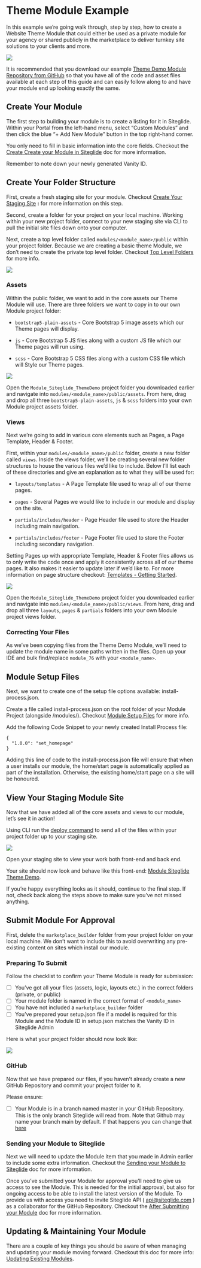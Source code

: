 # Theme Module Example

In this example we’re going walk through, step by step, how to create a Website Theme Module that could either be used as a private module for your agency or shared publicly in the marketplace to deliver turnkey site solutions to your clients and more.

![](/assets/Rq5gKKmUJUrFAEhkGbzjA_module-siteglide-theme-demo-1.png)

It is recommended that you download our example [Theme Demo Module Repository from GitHub](https://github.com/Siteglide/Module_Siteglide_ThemeDemo) so that you have all of the code and asset files available at each step of this guide and can easily follow along to and have your module end up looking exactly the same.

## Create Your Module

The first step to building your module is to create a listing for it in Siteglide.  Within your Portal from the left-hand menu, select “Custom Modules” and then click the blue “+ Add New Module” button in the top right-hand corner.

You only need to fill in basic information into the core fields. Checkout the [Create Create your Module in Siteglide](< >) doc for more information.

Remember to note down your newly generated Vanity ID.

## Create Your Folder Structure

First, create a fresh staging site for your module. Checkout [Create Your Staging Site](< >) **:** for more information on this step.

Second, create a folder for your project on your local machine. Working within your new project folder, connect to your new staging site via CLI to pull the initial site files down onto your computer.

Next, create a top level folder called `modules/<module_name>/public`  within your project folder. Because we are creating a basic theme Module, we don’t need to create the private top level folder. Checkout [Top Level Folders](<https://developers.siteglide.com/2-create-folder-structure#9x-top-level-folders >) for more info.

![](/assets/OSlgyzgpAqML1M1TXp_T0_create-top-level-folder-1.png)

### Assets

Within the public folder, we want to add in the core assets our Theme Module will use. There are three folders we want to copy in to our own Module project folder:

*   `bootstrap5-plain-assets` - Core Bootstrap 5 image assets which our Theme pages will display.

*   `js` - Core Bootstrap 5 JS files along with a custom JS file which our Theme pages will run using.

*   `scss` - Core Bootstrap 5 CSS files along with a custom CSS file which will Style our Theme pages.

![](/assets/y6nt6TQcgn2mRkIQRkLvx_theme-module-assets-1.png)

Open the `Module_Siteglide_ThemeDemo` project folder you downloaded earlier and navigate into `modules/<module_name>/public/assets`. From here, drag and drop all three  `bootstrap5-plain-assets`, `js` & `scss` folders into your own Module project assets folder.

### Views

Next we’re going to add in various core elements such as Pages, a Page Template, Header & Footer.

First, within your `modules/<module_name>/public` folder, create a new folder called `views`. Inside the views folder, we’ll be creating several new folder structures to house the various files we’d like to include. Below I’ll list each of these directories and give an explanation as to what they will be used for:

*   `layouts/templates` - A Page Template file used to wrap all of our theme pages.

*   `pages` - Several Pages we would like to include in our module and display on the site.

*   `partials/includes/header` - Page Header file used to store the Header including main navigation.

*   `partials/includes/footer`  - Page Footer file used to store the Footer including secondary navigation.

Setting Pages up with appropriate Template, Header & Footer files allows us to only write the code once and apply it consistently across all of our theme pages. It also makes it easier to update later if we’d like to. For more information on page structure checkout: [Templates - Getting Started](https://help.siteglide.com/en/article/templates-getting-started-jbynlb/).

![](/assets/1m1nO4GayNeKDrW66UBjw_theme-module-layouts-1.png)

Open the `Module_Siteglide_ThemeDemo` project folder you downloaded earlier and navigate into `modules/<module_name>/public/views`. From here, drag and drop all three  `layouts`, `pages` & `partials` folders into your own Module project views folder.

### Correcting Your Files

As we’ve been copying files from the Theme Demo Module, we’ll need to update the module name in some paths written in the files. Open up your IDE and bulk find/replace `module_76` with your `<module_name>`.

## Module Setup Files

Next, we want to create one of the setup file options available: install-process.json.

Create a file called install-process.json on the root folder of your Module Project (alongside /modules/). Checkout [Module Setup Files](https://developers.siteglide.com/2-create-folder-structure#vp-module-setup-files) for more info.

Add the following Code Snippet to your newly created Install Process file:

```none
{
  "1.0.0": "set_homepage"
}
```

Adding this line of code to the install-process.json file will ensure that when a user installs our module, the home/start page is automatically applied as part of the installation. Otherwise, the existing home/start page on a site will be honoured.

## View Your Staging Module Site

Now that we have added all of the core assets and views to our module, let’s see it in action!

Using CLI run the [deploy command](https://developers.siteglide.com/introducing-siteglide-cli#tq-deploy) to send all of the files within your project folder up to your staging site.

![](/assets/nBrvK3QRxl04hiWbB__sv_theme-module-deploy-1.png)

Open your staging site to view your work both front-end and back end.

Your site should now look and behave like this front-end: [Module Siteglide Theme Demo](https://module-siteglide-theme-demo.staging.oregon.platform-os.com/).

If you’re happy everything looks as it should, continue to the final step. If not, check back along the steps above to make sure you’ve not missed anything.

## Submit Module For Approval

First, delete the `marketplace_builder` folder from your project folder on your local machine. We don’t want to include this to avoid overwriting any pre-existing content on sites which install our module.

### Preparing To Submit

Follow the checklist to confirm your Theme Module is ready for submission:

*   [ ] You’ve got all your files (assets, logic, layouts etc.) in the correct folders (private, or public)
*   [ ] Your module folder is named in the correct format of `<module_name>`
*   [ ] You have not included a `marketplace_builder` folder
*   [ ] You’ve prepared your setup.json file if a model is required for this Module and the Module ID in setup.json matches the Vanity ID in Siteglide Admin

Here is what your project folder should now look like:

![](/assets/ib89QWFYkVQU6a8T4V96o_theme-module-project-ready-1.png)

### GitHub

Now that we have prepared our files, if you haven’t already create a new GitHub Repository and commit your project folder to it.

Please ensure:

*   [ ] Your Module is in a branch named master in your GitHub Repository. This is the only branch Siteglide will read from. Note that Github may name your branch main by default. If that happens you can change that  [here](https://docs.github.com/en/repositories/configuring-branches-and-merges-in-your-repository/managing-branches-in-your-repository/renaming-a-branch)

### Sending your Module to Siteglide

Next we will need to update the Module item that you made in Admin earlier to include some extra information. Checkout the [Sending your Module to Siteglide](https://developers.siteglide.com/3-submit-module-for-approval#wy-sending-your-module-to-siteglide) doc for more information.

Once you’ve submitted your Module for approval you’ll need to give us access to see the Module. This is needed for the initial approval, but also for ongoing access to be able to install the latest version of the Module. To provide us with access you need to invite Siteglide API ( <api@siteglide.com> ) as a collaborator for the GitHub Repository. Checkout the [After Submitting your Module](https://developers.siteglide.com/3-submit-module-for-approval#xg-after-submitting-your-module) doc for more information.

## Updating & Maintaining Your Module

There are a couple of key things you should be aware of when managing and updating your module moving forward. Checkout this doc for more info: [Updating Existing Modules](https://developers.siteglide.com/4-updating-existing-modules).

